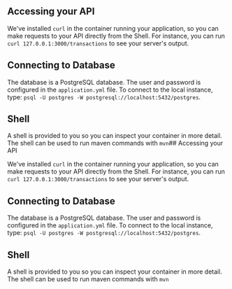 ## Accessing your API

We've installed `curl` in the container running your application, so you can make requests to your API directly from the Shell. For instance, you can run `curl 127.0.0.1:3000/transactions` to see your server's output. 

## Connecting to Database

The database is a PostgreSQL database. The user and password is configured in the `application.yml` file. To connect to the local instance, type: `psql -U postgres -W postgresql://localhost:5432/postgres`.

## Shell

A shell is provided to you so you can inspect your container in more detail. The shell can be used to run maven commands with `mvn`## Accessing your API

We've installed `curl` in the container running your application, so you can make requests to your API directly from the Shell. For instance, you can run `curl 127.0.0.1:3000/transactions` to see your server's output. 

## Connecting to Database

The database is a PostgreSQL database. The user and password is configured in the `application.yml` file. To connect to the local instance, type: `psql -U postgres -W postgresql://localhost:5432/postgres`.

## Shell

A shell is provided to you so you can inspect your container in more detail. The shell can be used to run maven commands with `mvn`